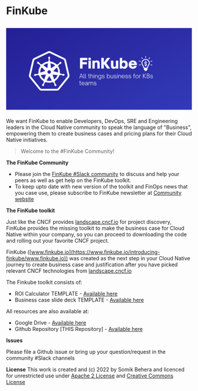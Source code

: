 # FinKube

![FinKube Logo](https://github.com/somikbehera/FinKube/raw/main/Downloads/FinKube-Logo.png)
--

We want FinKube to enable Developers, DevOps, SRE and Engineering leaders in the Cloud Native community to speak the language of "Business", empowering them to create business cases and pricing plans for their Cloud Native initiatives.

> Welcome to the #FinKube Community!

**The FinKube Community**

-   Please join the  [FinKube #Slack community](https://join.slack.com/t/finkube/shared_invite/zt-1i7rnvysw-UQUfQw2PGxNWCg5Yo9j92w)  to discuss and help your peers as well as get help on the FinKube toolkit.
-   To keep upto date with new version of the toolkit and FinOps news that you case use, please subscribe to FinKube newsletter at [Community website](https://www.finkube.io/)

**The FinKube toolkit**

Just like the CNCF provides [landscape.cncf.io](http://landscape.cncf.io/) for project discovery, FinKube provides the missing toolkit to make the business case for Cloud Native within your company, so you can proceed to downloading the code and rolling out your favorite CNCF project.

FinKube ([www.finkube.io](https://www.finkube.io/introducing-finkube/www.finkube.io)) was created as the next step in your Cloud Native journey to create business case and justification after you have picked relevant CNCF technologies from [landscape.cncf.io](http://landscape.cncf.io/)

The Finkube toolkit consists of:

-   ROI Calculator TEMPLATE -  [Available here](https://docs.google.com/spreadsheets/d/1C_xWCYSWozEVSMZ90u9Cl8LMFauLWDWFVBkJspe49Kc/edit#gid=988842165)
-   Business case slide deck TEMPLATE -  [Available here](https://docs.google.com/presentation/d/1JDJ3ohZ-ziEpSjGDnrepD0dUfDfwSgt1/edit#slide=id.g16733e8544b_0_3)

All resources are also available at:

-   Google Drive -  [Available here](https://drive.google.com/drive/folders/1MyE73a77NeEH5I006SxbJemtqphyoan3?usp=sharing)
-   Github Repository [THIS Repository] -  [Available here](https://github.com/somikbehera/FinKube)

**Issues**

Please file a Github issue or bring up your question/request in the community #Slack channels

**License**
This work is created and (c) 2022 by Somik Behera and  licenced for unrestricted use under [Apache 2 License](https://www.apache.org/licenses/LICENSE-2.0) and [Creative Commons License](http://creativecommons.org/licenses/by/4.0/)
